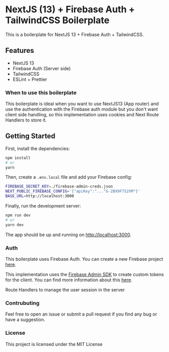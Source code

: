 
# NextJS (13) + Firebase Auth + TailwindCSS Boilerplate

This is a boilerplate for NextJS 13 + Firebase Auth + TailwindCSS.

## Features

- NextJS 13
- Firebase Auth (Server side)
- TailwindCSS
- ESLint + Prettier

### When to use this boilerplate 

This boilerplate is ideal when you want to use NextJS13 (App router) and use the authentication with the Firebase auth module but you don't want client side handling, so this implementation uses cookies and Next Route Handlers to store it.

## Getting Started

First, install the dependencies:

```bash
npm install
# or
yarn
```

Then, create a `.env.local` file and add your Firebase config:

```bash
FIREBASE_SECRET_KEY=./firebase-admin-creds.json
NEXT_PUBLIC_FIREBASE_CONFIG='{"apiKey":"..."G-2BX9F7S2VM"}'
BASE_URL=http://localhost:3000
```

Finally, run the development server:

```bash
npm run dev
# or
yarn dev
```

The app should be up and running on [http://localhost:3000](http://localhost:3000).

### Auth

This boilerplate uses Firebase Auth. You can create a new Firebase project [here](https://console.firebase.google.com/).

This implementation uses the [Firebase Admin SDK](https://firebase.google.com/docs/admin/setup) to create custom tokens for the client. You can find more information about this [here](https://firebase.google.com/docs/auth/admin/create-custom-tokens).

Route Handlers to manage the user session in the server


### Contrubuting

Feel free to open an issue or submit a pull request if you find any bug or have a suggestion.

### License

This project is licensed under the MIT License 




